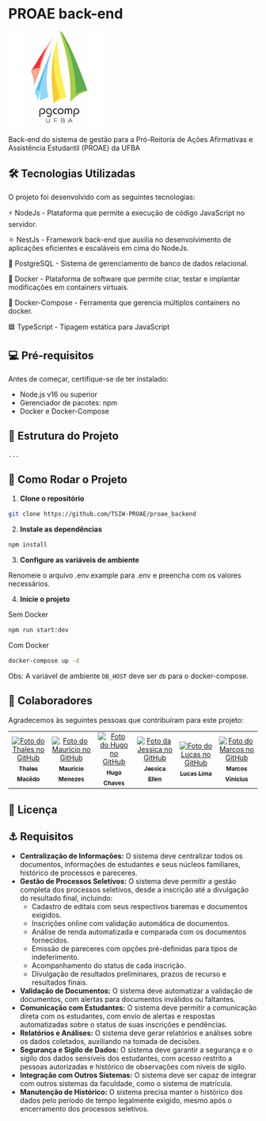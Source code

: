 # PROAE back-end

<img src="https://github.com/TSIW-PROAE/.github/raw/main/img/logo_pgcomp.png" alt="Logo pgcomp">

Back-end do sistema de gestão para a Pró-Reitoria de Ações Afirmativas e Assistência Estudantil (PROAE) da UFBA

## 🛠️ Tecnologias Utilizadas

O projeto foi desenvolvido com as seguintes tecnologias:

⚡ NodeJs - Plataforma que permite a execução de código JavaScript no servidor.

⚛️ NestJs - Framework back-end que auxilia no desenvolvimento de aplicações eficientes e escaláveis em cima do NodeJs.

:game_die: PostgreSQL - Sistema de gerenciamento de banco de dados relacional.

:whale: Docker - Plataforma de software que permite criar, testar e implantar modificações em containers virtuais. 

:whale2: Docker-Compose - Ferramenta que gerencia múltiplos containers no docker.

🟦 TypeScript - Tipagem estática para JavaScript


## 💻 Pré-requisitos

Antes de começar, certifique-se de ter instalado:

- Node.js v16 ou superior
- Gerenciador de pacotes: npm
- Docker e Docker-Compose

## 📂 Estrutura do Projeto

```plaintext
...
```

## 🚀 Como Rodar o Projeto
1. **Clone o repositório**
```bash
git clone https://github.com/TSIW-PROAE/proae_backend
```
2. **Instale as dependências**
```bash
npm install
```
3. **Configure as variáveis de ambiente**

Renomeie o arquivo .env.example para .env e preencha com os valores necessários.

4. **Inicie o projeto**

Sem Docker
```bash
npm run start:dev
```

Com Docker
```bash
docker-compose up -d
```
Obs: A variável de ambiente `DB_HOST` deve ser `db` para o docker-compose.

## 🤝 Colaboradores

Agradecemos às seguintes pessoas que contribuíram para este projeto:

<table>
  <tr>
    <td align="center">
      <a href="#" title="defina o título do link">
        <img src="https://avatars.githubusercontent.com/u/24979899?s=96&v=4" width="100px;" alt="Foto do Thales no GitHub"/><br>
        <sub>
          <b>Thales Macêdo</b>
        </sub>
      </a>
    </td>
    <td align="center">
      <a href="#" title="defina o título do link">
        <img src="https://avatars.githubusercontent.com/u/20570844?v=4" width="100px;" alt="Foto do Maurício no GitHub"/><br>
        <sub>
          <b>Mauricio Menezes</b>
        </sub>
      </a>
    </td>
    <td align="center">
      <a href="#" title="defina o título do link">
        <img src="https://avatars.githubusercontent.com/u/83249854?s=64&v=4" width="100px;" alt="Foto do Hugo no GitHub"/><br>
        <sub>
          <b>Hugo Chaves</b>
        </sub>
      </a>
    </td>
    <td align="center">
      <a href="#" title="defina o título do link">
        <img src="https://avatars.githubusercontent.com/u/95954597?s=64&v=4" width="100px;" alt="Foto da Jessica no GitHub"/><br>
        <sub>
          <b>Jessica Ellen</b>
        </sub>
      </a>
    </td>
    <td align="center">
      <a href="#" title="defina o título do link">
        <img src="https://avatars.githubusercontent.com/u/53127444?s=64&v=4" width="100px;" alt="Foto do Lucas no GitHub"/><br>
        <sub>
          <b>Lucas Lima</b>
        </sub>
      </a>
    </td>
    <td align="center">
      <a href="#" title="defina o título do link">
        <img src="https://avatars.githubusercontent.com/u/11302968?s=70&v=4" width="100px;" alt="Foto do Marcos no GitHub"/><br>
        <sub>
          <b>Marcos Vinicius</b>
        </sub>
      </a>
    </td>
  </tr>
</table>

## 📝 Licença

## :anchor: Requisitos

- **Centralização de Informações:** O sistema deve centralizar todos os documentos, informações de estudantes e seus núcleos familiares, histórico de processos e pareceres.
- **Gestão de Processos Seletivos:** O sistema deve permitir a gestão completa dos processos seletivos, desde a inscrição até a divulgação do resultado final, incluindo:
    - Cadastro de editais com seus respectivos baremas e documentos exigidos.
    - Inscrições online com validação automática de documentos.
    - Análise de renda automatizada e comparada com os documentos fornecidos.
    - Emissão de pareceres com opções pré-definidas para tipos de indeferimento.
    - Acompanhamento do status de cada inscrição.
    - Divulgação de resultados preliminares, prazos de recurso e resultados finais.
- **Validação de Documentos:** O sistema deve automatizar a validação de documentos, com alertas para documentos inválidos ou faltantes.
- **Comunicação com Estudantes:** O sistema deve permitir a comunicação direta com os estudantes, com envio de alertas e respostas automatizadas sobre o status de suas inscrições e pendências.
- **Relatórios e Análises:** O sistema deve gerar relatórios e análises sobre os dados coletados, auxiliando na tomada de decisões.
- **Segurança e Sigilo de Dados:** O sistema deve garantir a segurança e o sigilo dos dados sensíveis dos estudantes, com acesso restrito a pessoas autorizadas e histórico de observações com níveis de sigilo.
- **Integração com Outros Sistemas:** O sistema deve ser capaz de integrar com outros sistemas da faculdade, como o sistema de matrícula.
- **Manutenção de Histórico:** O sistema precisa manter o histórico dos dados pelo período de tempo legalmente exigido, mesmo após o encerramento dos processos seletivos.
